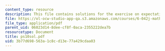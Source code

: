 ```yaml
---
content_type: resource
description: This file contains solutions for the exercise on expectation.
file: https://ol-ocw-studio-app-qa.s3.amazonaws.com/courses/6-042j-mathematics-for-computer-science-fall-2005/3b77d698563a1c8cd13e77a429cdaa03_ps10sol.pdf
file_type: application/pdf
parent_uid: 06023d14-8dee-cf8f-0aca-2355222dea7b
resourcetype: Document
title: ps10sol.pdf
uid: 3b77d698-563a-1c8c-d13e-77a429cdaa03
---
```

